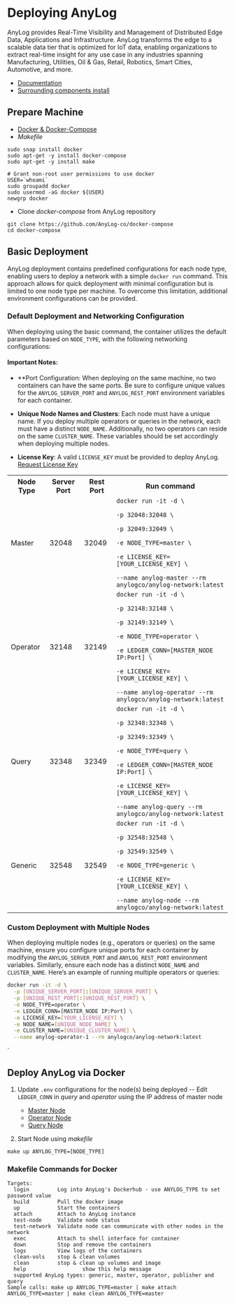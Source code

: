 # Deploying AnyLog

AnyLog provides Real-Time Visibility and Management of Distributed Edge Data, Applications and Infrastructure. AnyLog 
transforms the edge to a scalable data tier that is optimized for IoT data, enabling organizations to extract real-time 
insight for any use case in any industries spanning Manufacturing, Utilities, Oil & Gas, Retail, Robotics, Smart Cities, 
Automotive, and more.

* [Documentation](https://github.com/AnyLog-co/documentation/)
* [Surrounding components install](support-tools/README.md)


## Prepare Machine
* [Docker & Docker-Compose](https://docs.docker.com/engine/install/)
* _Makefile_
```shell
sudo snap install docker
sudo apt-get -y install docker-compose 
sudo apt-get -y install make
 
# Grant non-root user permissions to use docker
USER=`whoami`
sudo groupadd docker 
sudo usermod -aG docker ${USER} 
newgrp docker
```

* Clone _docker-compose_ from AnyLog repository
```shell
git clone https://github.com/AnyLog-co/docker-compose
cd docker-compose
```

## Basic Deployment
AnyLog deployment contains predefined configurations for each node type, enabling users to deploy a network with a 
simple `docker run` command. This approach allows for quick deployment with minimal configuration but is limited to one 
node type per machine. To overcome this limitation, additional environment configurations can be provided.

### Default Deployment and Networking Configuration
When deploying using the basic command, the container utilizes the default parameters based on `NODE_TYPE`, with the 
following networking configurations:

#### Important Notes:
- **Port Configuration: When deploying on the same machine, no two containers can have the same ports. Be sure to 
configure unique values for the `ANYLOG_SERVER_PORT` and `ANYLOG_REST_PORT` environment variables for each container.

  
- **Unique Node Names and Clusters**: Each node must have a unique name. If you deploy multiple operators or queries in 
the network, each must have a distinct `NODE_NAME`. Additionally, no two operators can reside on the same `CLUSTER_NAME`. 
These variables should be set accordingly when deploying multiple nodes.


- **License Key**: A valid `LICENSE_KEY` must be provided to deploy AnyLog. [Request License Key](https://anylog.co/download-anylog/)

<html>
<table>
   <tr>
      <th>Node Type</th>
      <th>Server Port</th>
      <th>Rest Port</th>
      <th>Run command</th>
   </tr>
   <tr>
      <td>Master</td>
      <td>32048</td>
      <td>32049</td>
      <td><code>docker run -it -d \ 
<br/>-p 32048:32048 \
<br/>-p 32049:32049 \
<br/>-e NODE_TYPE=master \
<br/>-e LICENSE_KEY=[YOUR_LICENSE_KEY] \
<br/>--name anylog-master --rm anylogco/anylog-network:latest</code></td>
   </tr>
   <tr>
      <td>Operator</td>
      <td>32148</td>
      <td>32149</td>
      <td><code>docker run -it -d \ 
<br/>-p 32148:32148 \
<br/>-p 32149:32149 \
<br/>-e NODE_TYPE=operator \
<br/>-e LEDGER_CONN=[MASTER_NODE IP:Port] \
<br/>-e LICENSE_KEY=[YOUR_LICENSE_KEY] \
<br/>--name anylog-operator --rm anylogco/anylog-network:latest</code></td>
   </tr>
   <tr>
      <td>Query</td>
      <td>32348</td>
      <td>32349</td>
      <td><code>docker run -it -d \ 
<br/>-p 32348:32348 \
<br/>-p 32349:32349 \
<br/>-e NODE_TYPE=query \
<br/>-e LEDGER_CONN=[MASTER_NODE IP:Port] \
<br/>-e LICENSE_KEY=[YOUR_LICENSE_KEY] \
<br/>--name anylog-query --rm anylogco/anylog-network:latest</code></td>
   </tr>
   <tr>
      <td>Generic</td>
      <td>32548</td>
      <td>32549</td>
      <td><code>docker run -it -d \ 
<br/>-p 32548:32548 \
<br/>-p 32549:32549 \
<br/>-e NODE_TYPE=generic \
<br/>-e LICENSE_KEY=[YOUR_LICENSE_KEY] \
<br/>--name anylog-node --rm anylogco/anylog-network:latest</code></td>
   </tr>
</table>
</html>

### Custom Deployment with Multiple Nodes
When deploying multiple nodes (e.g., operators or queries) on the same machine, ensure you configure unique ports for each container by modifying the `ANYLOG_SERVER_PORT` and `ANYLOG_REST_PORT` environment variables. Similarly, ensure each node has a distinct `NODE_NAME` and `CLUSTER_NAME`. Here’s an example of running multiple operators or queries:

```bash
docker run -it -d \
  -p [UNIQUE_SERVER_PORT]:[UNIQUE_SERVER_PORT] \
  -p [UNIQUE_REST_PORT]:[UNIQUE_REST_PORT] \
  -e NODE_TYPE=operator \
  -e LEDGER_CONN=[MASTER_NODE IP:Port] \
  -e LICENSE_KEY=[YOUR_LICENSE_KEY] \
  -e NODE_NAME=[UNIQUE_NODE_NAME] \
  -e CLUSTER_NAME=[UNIQUE_CLUSTER_NAME] \
  --name anylog-operator-1 --rm anylogco/anylog-network:latest
```
`
## Deploy AnyLog via Docker
1. Update `.env` configurations for the node(s) being deployed -- Edit `LEDGER_CONN` in _query_ and _operator_ using  the 
IP address of master node
   * [Master Node](docker-makefiles/master-configs)
   * [Operator Node](docker-makefiles/operator-configs)
   * [Query Node](docker-makefiles/query-configs)

2. Start Node using _makefile_
```shell
make up ANYLOG_TYPE=[NODE_TYPE]
```

### Makefile Commands for Docker
```shell
Targets:
  login         Log into AnyLog's Dockerhub - use ANYLOG_TYPE to set password value
  build         Pull the docker image
  up            Start the containers
  attach        Attach to AnyLog instance
  test-node     Validate node status
  test-network  Validate node can communicate with other nodes in the network
  exec          Attach to shell interface for container
  down          Stop and remove the containers
  logs          View logs of the containers
  clean-vols    stop & clean volumes
  clean         stop & clean up volumes and image
  help                  show this help message
  supported AnyLog types: generic, master, operator, publisher and query
Sample calls: make up ANYLOG_TYPE=master | make attach ANYLOG_TYPE=master | make clean ANYLOG_TYPE=master
```